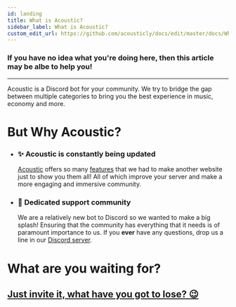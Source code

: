 ```yaml
---
id: landing
title: What is Acoustic?
sidebar_label: What is Acoustic?
custom_edit_url: https://github.com/acousticly/docs/edit/master/docs/What%20is%20Acoustic.md
---
```

### If you have no idea what you're doing here, then this article may be albe to help you!
---
Acoustic is a Discord bot for your community. We try to bridge the gap between multiple categories to bring you the best experience in music, economy and more.

# But Why Acoustic?
   - ### ✨ **Acoustic is constantly being updated**
     [Acoustic](https://acoustic.to/) offers so many [features](/features) that we had to make another website just to show you them all! All of which improve your server and make a more engaging and immersive community.

   - ### 👋 **Dedicated support community**
     We are a relatively new bot to Discord so we wanted to make a big splash! Ensuring that the community has everything that it needs is of paramount importance to us. If you **ever** have any questions, drop us a line in our [Discord server](https://acoustic.to/support).

# What are you waiting for?
## [Just invite it, what have you got to lose? 😉](https://acoustic.to/invite)
